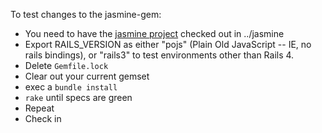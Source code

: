 To test changes to the jasmine-gem:

* You need to have the [jasmine project](https://github.com/jasmine/jasmine) checked out in ../jasmine
* Export RAILS_VERSION as either "pojs" (Plain Old JavaScript -- IE, no rails bindings), or "rails3" to test environments other than Rails 4.
* Delete `Gemfile.lock`
* Clear out your current gemset
* exec a `bundle install`
* `rake` until specs are green
* Repeat
* Check in

